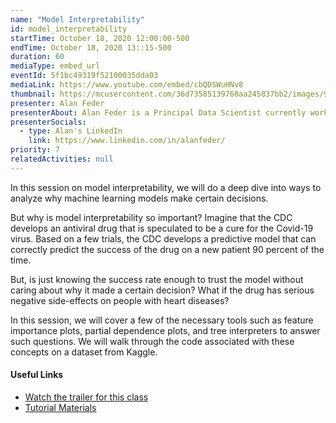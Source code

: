 ```yaml
---
name: "Model Interpretability"
id: model_interpretability
startTime: October 18, 2020 12:00:00-500
endTime: October 18, 2020 13::15-500
duration: 60
mediaType: embed_url
eventId: 5f1bc49319f52100035dda03
mediaLink: https://www.youtube.com/embed/cbQDSWuHNv8
thumbnail: https://mcusercontent.com/36d73585139760aa245837bb2/images/907ef44b-9d6c-478c-baa4-5ef79cbb9901.jpeg
presenter: Alan Feder
presenterAbout: Alan Feder is a Principal Data Scientist currently working for Invesco Mutual Funds. Prior to Invesco, Alan worked for 8 years gaining actuarial and data science experience in finance. Alan has a Bachelors Degree in Mathematics & Economics from Columbia University, and a Masters in Statistics from Columbia as well.
presenterSocials:
  - type: Alan's LinkedIn
    link: https://www.linkedin.com/in/alanfeder/
priority: 7
relatedActivities: null
---
```


In this session on model interpretability, we will do a deep dive into ways to analyze why machine learning models make certain decisions.

But why is model interpretability so important? Imagine that the CDC develops an antiviral drug that is speculated to be a cure for the Covid-19 virus. Based on a few trials, the CDC develops a predictive model that can correctly predict the success of the drug on a new patient 90 percent of the time.

But, is just knowing the success rate enough to trust the model without caring about why it made a certain decision? What if the drug has serious negative side-effects on people with heart diseases?

In this session, we will cover a few of the necessary tools such as feature importance plots, partial dependence plots, and tree interpreters to answer such questions. We will walk through the code associated with these concepts on a dataset from Kaggle.

#### Useful Links

- [Watch the trailer for this class](https://www.youtube.com/watch?v=O4w0cE2rmTk)
- [Tutorial Materials](https://github.com/sheelabhadra/TAMU-Datathon-Model-Interpretability)
